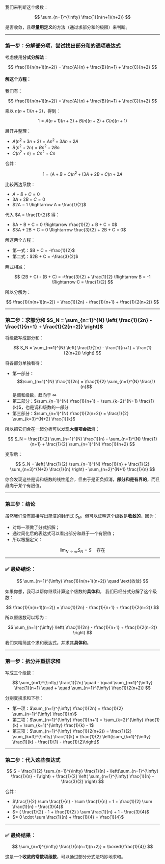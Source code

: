 我们来判断这个级数：

$$
\sum_{n=1}^{\infty} \frac{1}{n(n+1)(n+2)}
$$

是否收敛，且**尽量用定义**的方法（通过求部分和的极限）来判断。

---

### 第一步：分解部分项，尝试找出部分和的通项表达式

考虑使用**分式分解法**：

$$
\frac{1}{n(n+1)(n+2)} = \frac{A}{n} + \frac{B}{n+1} + \frac{C}{n+2}
$$

#### 解这个方程：

我们有：

$$
\frac{1}{n(n+1)(n+2)} = \frac{A}{n} + \frac{B}{n+1} + \frac{C}{n+2}
$$

乘以 $n(n+1)(n+2)$，得到：

$$
1 = A(n+1)(n+2) + B(n)(n+2) + C(n)(n+1)
$$

展开并整理：

* $A(n^2 + 3n + 2) = An^2 + 3An + 2A$
* $B(n^2 + 2n) = Bn^2 + 2Bn$
* $C(n^2 + n) = Cn^2 + Cn$

合并：

$$
1 = (A + B + C)n^2 + (3A + 2B + C)n + 2A
$$

比较两边系数：

* $A + B + C = 0$
* $3A + 2B + C = 0$
* $2A = 1 \Rightarrow A = \frac{1}{2}$

代入 $A = \frac{1}{2}$ 得：

* $A + B + C = 0 \Rightarrow \frac{1}{2} + B + C = 0$
* $3A + 2B + C = 0 \Rightarrow \frac{3}{2} + 2B + C = 0$

解这两个方程：

* 第一式：$B + C = -\frac{1}{2}$
* 第二式：$2B + C = -\frac{3}{2}$

两式相减：

$$
(2B + C) - (B + C) = -\frac{3}{2} + \frac{1}{2} \Rightarrow B = -1
\Rightarrow C = \frac{1}{2}
$$

所以分解为：

$$
\frac{1}{n(n+1)(n+2)} = \frac{1}{2n} - \frac{1}{n+1} + \frac{1}{2(n+2)}
$$

---

### 第二步：求部分和 $S_N = \sum_{n=1}^{N} \left( \frac{1}{2n} - \frac{1}{n+1} + \frac{1}{2(n+2)} \right)$

将级数写成部分和：

$$
S_N = \sum_{n=1}^{N} \left( \frac{1}{2n} - \frac{1}{n+1} + \frac{1}{2(n+2)} \right)
$$

将各部分单独看待：

* 第一部分：$$\sum_{n=1}^{N} \frac{1}{2n} = \frac{1}{2} \sum_{n=1}^{N} \frac{1}{n}$$ 是调和级数，趋向于 $\infty$
* 第二部分：$\sum_{n=1}^{N} \frac{1}{n+1} = \sum_{k=2}^{N+1} \frac{1}{k}$，也是调和级数的一部分
* 第三部分：$\sum_{n=1}^{N} \frac{1}{2(n+2)} = \frac{1}{2} \sum_{k=3}^{N+2} \frac{1}{k}$

所以把它们合在一起分析可以发现**大量项会抵消**：

$$
S_N = \frac{1}{2} \sum_{n=1}^{N} \frac{1}{n}
      - \sum_{n=1}^{N} \frac{1}{n+1}
      + \frac{1}{2} \sum_{n=1}^{N} \frac{1}{n+2}
$$

变形后：

$$
S_N = \left( \frac{1}{2} \sum_{n=1}^{N} \frac{1}{n} + \frac{1}{2} \sum_{n=3}^{N+2} \frac{1}{n} \right)
       - \sum_{n=2}^{N+1} \frac{1}{n}
$$

你会发现这些是调和级数的线性组合，但由于是正负抵消，**部分和是有界的**，而且趋向于某个有限值。

---

### 第三步：结论

虽然我们没有直接写出简洁的封闭式 $S_N$，但可以证明这个级数是**收敛的**，因为：

* 对每一项做了分式拆解；
* 通过简化后的表达式可以看出部分和趋于一个有限值；
* 所以根据定义：

$$
\lim_{N \to \infty} S_N = S \quad \text{存在}
$$

---

### ✅ 最终结论：

$$
\sum_{n=1}^{\infty} \frac{1}{n(n+1)(n+2)} \quad \text{收敛}
$$

如果你想，我可以帮你继续计算这个级数的**具体和**。
我们已经分式分解了这个级数：

$$
\frac{1}{n(n+1)(n+2)} = \frac{1}{2n} - \frac{1}{n+1} + \frac{1}{2(n+2)}
$$

所以原级数可以写为：

$$
\sum_{n=1}^{\infty} \left( \frac{1}{2n} - \frac{1}{n+1} + \frac{1}{2(n+2)} \right)
$$

我们来精简这个求和表达式，并求其**具体和**。

---

### 第一步：拆分并重排求和

写成三个级数：

$$
\sum_{n=1}^{\infty} \frac{1}{2n}
\quad - \quad \sum_{n=1}^{\infty} \frac{1}{n+1}
\quad + \quad \sum_{n=1}^{\infty} \frac{1}{2(n+2)}
$$

分别变换求和下标：

* 第一项：$\sum_{n=1}^{\infty} \frac{1}{2n} = \frac{1}{2} \sum_{n=1}^{\infty} \frac{1}{n}$
* 第二项：$\sum_{n=1}^{\infty} \frac{1}{n+1} = \sum_{k=2}^{\infty} \frac{1}{k} = \sum_{k=1}^{\infty} \frac{1}{k} - 1$
* 第三项：$\sum_{n=1}^{\infty} \frac{1}{2(n+2)} = \frac{1}{2} \sum_{k=3}^{\infty} \frac{1}{k} = \frac{1}{2} \left(\sum_{k=1}^{\infty} \frac{1}{k} - \frac{1}{1} - \frac{1}{2}\right)$

---

### 第二步：代入这些表达式

$$
S = \frac{1}{2} \sum_{n=1}^{\infty} \frac{1}{n}
    - \left(\sum_{n=1}^{\infty} \frac{1}{n} - 1\right)
    + \frac{1}{2} \left( \sum_{n=1}^{\infty} \frac{1}{n} - \frac{3}{2} \right)
$$

合并：

* $\frac{1}{2} \sum \frac{1}{n} - \sum \frac{1}{n} + 1 + \frac{1}{2} \sum \frac{1}{n} - \frac{3}{4}$
* $= ( \frac{1}{2} - 1 + \frac{1}{2} ) \sum \frac{1}{n} + 1 - \frac{3}{4}$
* $= 0 \cdot \sum \frac{1}{n} + \frac{1}{4} = \frac{1}{4}$

---

### ✅ 最终结果：

$$
\sum_{n=1}^{\infty} \frac{1}{n(n+1)(n+2)} = \boxed{\frac{1}{4}}
$$

这是一个**收敛的常数项级数**，可以通过部分分式法巧妙地求和。
